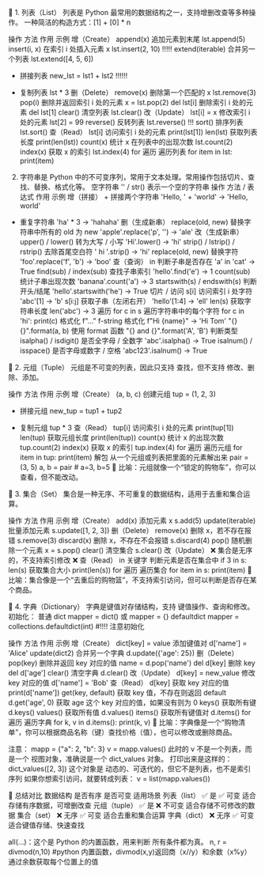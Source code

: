 📌 1. 列表（List）
列表是 Python 最常用的数据结构之一，支持增删改查等多种操作。
一种简洁的构造方式：[1] + [0] \* n

操作 方法 作用 示例
增（Create） append(x) 追加元素到末尾 lst.append(5)
insert(i, x) 在索引 i 处插入元素 x lst.insert(2, 10) !!!!!
extend(iterable) 合并另一个列表 lst.extend([4, 5, 6])

- 拼接列表 new_lst = lst1 + lst2 !!!!!!

* 复制列表 lst \* 3
  删（Delete） remove(x) 删除第一个匹配的 x lst.remove(3)
  pop(i) 删除并返回索引 i 处的元素 x = lst.pop(2)
  del lst[i] 删除索引 i 处的元素 del lst[1]
  clear() 清空列表 lst.clear()
  改（Update） lst[i] = x 修改索引 i 处的元素 lst[2] = 99
  reverse() 反转列表 lst.reverse() !!!
  sort() 排序列表 lst.sort()
  查（Read） lst[i] 访问索引 i 处的元素 print(lst[1])
  len(lst) 获取列表长度 print(len(lst))
  count(x) 统计 x 在列表中的出现次数 lst.count(2)
  index(x) 获取 x 的索引 lst.index(4)
  for 遍历 遍历列表 for item in lst: print(item)

2. 字符串是
   Python 中的不可变序列，常用于文本处理。常用操作包括切片、查找、替换、格式化等。
   空字符串 '' / str() 表示一个空的字符串
   操作 方法 / 表达式 作用 示例
   增（拼接） + 拼接两个字符串 'Hello, ' + 'world' → 'Hello, world'

- 重复字符串 'ha' \* 3 → 'hahaha'
  删（生成新串） replace(old, new) 替换字符串中所有的 old 为 new 'apple'.replace('p', '') → 'ale'
  改（生成新串） upper() / lower() 转为大写 / 小写 'Hi'.lower() → 'hi'
  strip() / lstrip() / rstrip() 去除首尾空白符 ' hi '.strip() → 'hi'
  replace(old, new) 替换字符 'foo'.replace('f', 'b') → 'boo'
  查（查询） in 判断子串是否存在 'a' in 'cat' → True
  find(sub) / index(sub) 查找子串索引 'hello'.find('e') → 1
  count(sub) 统计子串出现次数 'banana'.count('a') → 3
  startswith(s) / endswith(s) 判断开头/结尾 'hello'.startswith('he') → True
  切片 / 访问 s[i] 访问索引 i 处字符 'abc'[1] → 'b'
  s[i:j] 获取子串（左闭右开） 'hello'[1:4] → 'ell'
  len(s) 获取字符串长度 len('abc') → 3
  遍历 for c in s 遍历字符串中的每个字符 for c in 'hi': print(c)
  格式化 f"..." f-string 格式化 f"Hi {name}" → 'Hi Tom'
  "{} {}".format(a, b) 使用 format 函数 "{} and {}".format('A', 'B')
  判断类型 isalpha() / isdigit() 是否全字母 / 全数字 'abc'.isalpha() → True
  isalnum() / isspace() 是否字母或数字 / 空格 'abc123'.isalnum() → True

📌 2. 元组（Tuple）
元组是不可变的列表，因此只支持 查找，但不支持 修改、删除、添加。

操作 方法 作用 示例
增（Create） (a, b, c) 创建元组 tup = (1, 2, 3)

- 拼接元组 new_tup = tup1 + tup2

* 复制元组 tup \* 3
  查（Read） tup[i] 访问索引 i 处的元素 print(tup[1])
  len(tup) 获取元组长度 print(len(tup))
  count(x) 统计 x 的出现次数 tup.count(2)
  index(x) 获取 x 的索引 tup.index(4)
  for 遍历 遍历元组 for item in tup: print(item)
  解包 从一个元组或列表把里面的元素解出来 pair = (3, 5) a, b = pair # a=3, b=5
  🔹 比喻：元组就像一个“锁定的购物车”，你可以查看，但不能改动。

📌 3. 集合（Set）
集合是一种无序、不可重复的数据结构，适用于去重和集合运算。

操作 方法 作用 示例
增（Create） add(x) 添加元素 x s.add(5)
update(iterable) 批量添加元素 s.update([1, 2, 3])
删（Delete） remove(x) 删除 x，若不存在报错 s.remove(3)
discard(x) 删除 x，不存在不会报错 s.discard(4)
pop() 随机删除一个元素 x = s.pop()
clear() 清空集合 s.clear()
改（Update） ❌ 集合是无序的，不支持索引修改 ❌
查（Read） in 关键字 判断元素是否在集合中 if 3 in s:
len(s) 获取集合大小 print(len(s))
for 遍历 遍历集合 for item in s: print(item)
🔹 比喻：集合像是一个“去重后的购物篮”，不支持索引访问，但可以判断是否存在某个商品。

📌 4. 字典（Dictionary）
字典是键值对存储结构，支持 键值操作、查询和修改。
初始化：
普通 dict mapper = dict() 或 mapper = {}
defaultdict mapper = collections.defaultdict(int) #!!!! 注意初始化

操作 方法 作用 示例
增（Create） dict[key] = value 添加键值对 d['name'] = 'Alice'
update(dict2) 合并另一个字典 d.update({'age': 25})
删（Delete） pop(key) 删除并返回 key 对应的值 name = d.pop('name')
del d[key] 删除 key del d['age']
clear() 清空字典 d.clear()
改（Update） d[key] = new_value 修改 key 对应的值 d['name'] = 'Bob'
查（Read） d[key] 获取 key 对应的值 print(d['name'])
get(key, default) 获取 key 值，不存在则返回 default d.get('age', 0) 获取 age 这个 key 对应的值，如果没有则为 0
keys() 获取所有键 d.keys()
values() 获取所有值 d.values()
items() 获取所有键值对 d.items()
for 遍历 遍历字典 for k, v in d.items(): print(k, v)
🔹 比喻：字典像是一个“购物清单”，你可以根据商品名称（键）查找价格（值），也可以修改或删除商品。

注意：
mapp = {"a": 2, "b": 3}
v = mapp.values() 此时的 v 不是一个列表，而是一个 视图对象，准确说是一个 dict_values 对象。
打印出来是这样的：dict_values([2, 3]) 这个对象是 动态的、可迭代的，但它不是列表，也不是索引序列 如果你想索引访问，就要转成列表：
v = list(mapp.values())

📌 总结对比
数据结构 是否有序 是否可变 适用场景
列表（list） ✅ 是 ✅ 可变 适合存储有序数据，可增删改查
元组（tuple） ✅ 是 ❌ 不可变 适合存储不可修改的数据
集合（set） ❌ 无序 ✅ 可变 适合去重和集合运算
字典（dict） ❌ 无序 ✅ 可变 适合键值存储、快速查找

all(...)：这个是 Python 的内置函数，用来判断 所有条件都为真。
n, r = divmod(n,10) #python 内置函数，divmod(x,y)返回商（x//y）和余数（x%y）通过余数获取每个位置上的值
